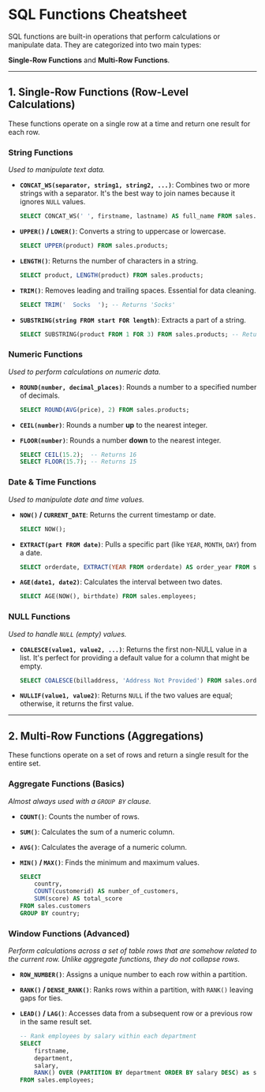 # SQL Functions Cheatsheet

SQL functions are built-in operations that perform calculations or manipulate data. They are categorized into two main types:

**Single-Row Functions** and **Multi-Row Functions**.

[](Diagrams/Function_and_category.png)

[](Diagrams/Fucntions_flowchart.png)

---

## 1. Single-Row Functions (Row-Level Calculations)

These functions operate on a single row at a time and return one result for each row.

### String Functions

*Used to manipulate text data.*

* **`CONCAT_WS(separator, string1, string2, ...)`**: Combines two or more strings with a separator. It's the best way to join names because it ignores `NULL` values.

    ```sql
    SELECT CONCAT_WS(' ', firstname, lastname) AS full_name FROM sales.employees;
    ```

* **`UPPER()` / `LOWER()`**: Converts a string to uppercase or lowercase.

    ```sql
    SELECT UPPER(product) FROM sales.products;
    ```

* **`LENGTH()`**: Returns the number of characters in a string.

    ```sql
    SELECT product, LENGTH(product) FROM sales.products;
    ```

* **`TRIM()`**: Removes leading and trailing spaces. Essential for data cleaning.

    ```sql
    SELECT TRIM('  Socks  '); -- Returns 'Socks'
    ```

* **`SUBSTRING(string FROM start FOR length)`**: Extracts a part of a string.

    ```sql
    SELECT SUBSTRING(product FROM 1 FOR 3) FROM sales.products; -- Returns 'Bot', 'Tir', etc.
    ```

### Numeric Functions

*Used to perform calculations on numeric data.*

* **`ROUND(number, decimal_places)`**: Rounds a number to a specified number of decimals.

    ```sql
    SELECT ROUND(AVG(price), 2) FROM sales.products;
    ```

* **`CEIL(number)`**: Rounds a number **up** to the nearest integer.
* **`FLOOR(number)`**: Rounds a number **down** to the nearest integer.

    ```sql
    SELECT CEIL(15.2);  -- Returns 16
    SELECT FLOOR(15.7); -- Returns 15
    ```

### Date & Time Functions

*Used to manipulate date and time values.*
[](Diagrams/Date_time_flowchart.png)
[](Diagrams/Functions_singlerow_DateTime.png)

* **`NOW()` / `CURRENT_DATE`**: Returns the current timestamp or date.

    ```sql
    SELECT NOW();
    ```

* **`EXTRACT(part FROM date)`**: Pulls a specific part (like `YEAR`, `MONTH`, `DAY`) from a date.

    ```sql
    SELECT orderdate, EXTRACT(YEAR FROM orderdate) AS order_year FROM sales.orders;
    ```

* **`AGE(date1, date2)`**: Calculates the interval between two dates.

    ```sql
    SELECT AGE(NOW(), birthdate) FROM sales.employees;
    ```

### NULL Functions

*Used to handle `NULL` (empty) values.*

* **`COALESCE(value1, value2, ...)`**: Returns the first non-NULL value in a list. It's perfect for providing a default value for a column that might be empty.

    ```sql
    SELECT COALESCE(billaddress, 'Address Not Provided') FROM sales.orders;
    ```

* **`NULLIF(value1, value2)`**: Returns `NULL` if the two values are equal; otherwise, it returns the first value.

---

## 2. Multi-Row Functions (Aggregations)

These functions operate on a set of rows and return a single result for the entire set.

### Aggregate Functions (Basics)

*Almost always used with a `GROUP BY` clause.*

* **`COUNT()`**: Counts the number of rows.
* **`SUM()`**: Calculates the sum of a numeric column.
* **`AVG()`**: Calculates the average of a numeric column.
* **`MIN()` / `MAX()`**: Finds the minimum and maximum values.

    ```sql
    SELECT
        country,
        COUNT(customerid) AS number_of_customers,
        SUM(score) AS total_score
    FROM sales.customers
    GROUP BY country;
    ```

### Window Functions (Advanced)

*Perform calculations across a set of table rows that are somehow related to the current row. Unlike aggregate functions, they do not collapse rows.*
[](Diagrams/WindowFunction_flowchart.png)
 
* **`ROW_NUMBER()`**: Assigns a unique number to each row within a partition.
* **`RANK()` / `DENSE_RANK()`**: Ranks rows within a partition, with `RANK()` leaving gaps for ties.
* **`LEAD()` / `LAG()`**: Accesses data from a subsequent row or a previous row in the same result set.

    ```sql
    -- Rank employees by salary within each department
    SELECT
        firstname,
        department,
        salary,
        RANK() OVER (PARTITION BY department ORDER BY salary DESC) as salary_rank
    FROM sales.employees;
    ```
